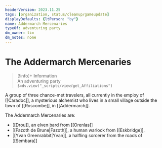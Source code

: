 ```yaml
---
headerVersion: 2023.11.25
tags: [organization, status/cleanup/gameupdate]
displayDefaults: {ltPerson: "by"}
name: Addermarch Mercenaries
typeOf: adventuring party
dm_owner: tim
dm_notes: none
---
```

# The Addermarch Mercenaries
>[!info]+ Information  
> An adventuring party  
> `$=dv.view("_scripts/view/get_Affiliations")`

A group of three chance-met travelers, all currently in the employ of [[Caradoc]], a mysterious alchemist who lives in a small village outside the town of [[Roscombe]], in [[Addermarch]].

The Addermarch Mercenaries are:
- [[Drou]], an elven bard from [[Orenlas]]
- [[Fazoth de Brune|Fazoth]], a human warlock from [[Eskbridge]],
- [[Yvan Greenrabbit|Yvan]], a halfling sorcerer from the roads of [[Sembara]]

